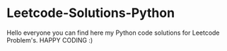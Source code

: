# Leetcode-Solutions-Python
Hello everyone you can find here my Python code solutions for Leetcode Problem's.
HAPPY CODING :)
